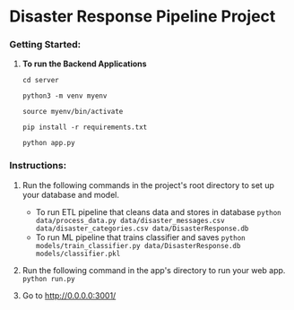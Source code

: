 # Disaster Response Pipeline Project


### Getting Started:
1. **To run the Backend Applications**
    ```
	cd server
    ```
    ```
	python3 -m venv myenv  
    ```
    ```
	source myenv/bin/activate
    ```
    ```
	pip install -r requirements.txt
    ```
    ```
	python app.py
	```


### Instructions:
1. Run the following commands in the project's root directory to set up your database and model.

    - To run ETL pipeline that cleans data and stores in database
        `python data/process_data.py data/disaster_messages.csv data/disaster_categories.csv data/DisasterResponse.db`
    - To run ML pipeline that trains classifier and saves
        `python models/train_classifier.py data/DisasterResponse.db models/classifier.pkl`

2. Run the following command in the app's directory to run your web app.
    `python run.py`

3. Go to http://0.0.0.0:3001/



